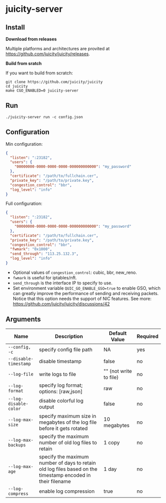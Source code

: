 # juicity-server

## Install

**Download from releases**

Multiple platforms and architectures are provited at <https://github.com/juicity/juicity/releases>.

**Build from sratch**

If you want to build from scratch:

```shell
git clone https://github.com/juicity/juicity
cd juicity
make CGO_ENABLED=0 juicity-server
```

## Run

```shell
./juicity-server run -c config.json
```

## Configuration

Min configuration:

```json
{
  "listen": ":23182",
  "users": {
    "00000000-0000-0000-0000-000000000000": "my_password"
  },
  "certificate": "/path/to/fullchain.cer",
  "private_key": "/path/to/private.key",
  "congestion_control": "bbr",
  "log_level": "info"
}
```

Full configuration:

```json
{
  "listen": ":23182",
  "users": {
    "00000000-0000-0000-0000-000000000000": "my_password"
  },
  "certificate": "/path/to/fullchain.cer",
  "private_key": "/path/to/private.key",
  "congestion_control": "bbr",
  "fwmark": "0x1000",
  "send_through": "113.25.132.3",
  "log_level": "info"
}
```

- Optional values of `congestion_control`: cubic, bbr, new_reno.
- `fwmark` is useful for iptables/nft.
- `send_through` is the interface IP to specify to use.
- Set environment variable `QUIC_GO_ENABLE_GSO=true` to enable GSO, which can greatly improve the performance of sending and receiving packets. Notice that this option needs the support of NIC features. See more: <https://github.com/juicity/juicity/discussions/42>

## Arguments

| Name                  | Description                                                                                                 | Default Value          | Required |
| --------------------- | ----------------------------------------------------------------------------------------------------------- | ---------------------- | -------- |
| `--config, -c`        | specify config file path                                                                                    | NA                     | yes      |
| `--disable-timestamp` | disable timestamp                                                                                           | false                  | no       |
| `--log-file`          | write logs to file                                                                                          | "" (not write to file) | no       |
| `--log-format`        | specify log format; options: [raw,json]                                                                     | raw                    | no       |
| `--log-disable-color` | disable colorful log output                                                                                 | false                  | no       |
| `--log-max-size`      | specify maximum size in megabytes of the log file before it gets rotated                                    | 10 megabytes           | no       |
| `--log-max-backups`   | specify the maximum number of old log files to retain                                                       | 1 copy                 | no       |
| `--log-max-age`       | specify the maximum number of days to retain old log files based on the timestamp encoded in their filename | 1 day                  | no       |
| `--log-compress`      | enable log compression                                                                                      | true                   | no       |
